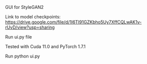 GUI for StyleGAN2

Link to model checkpoints: https://drive.google.com/file/d/1I6TI91GZKbho5Uy7XffCQLwAK1v-rUvD/view?usp=sharing

Run ui.py file

Tested with Cuda 11.0 and PyTorch 1.7.1

Run python ui.py
